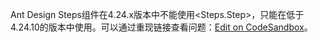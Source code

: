 Ant Design Steps组件在4.24.x版本中不能使用<Steps.Step>，只能在低于4.24.10的版本中使用。可以通过重现链接查看问题：[Edit on CodeSandbox](https://codesandbox.io/s/antd-reproduction-template-forked-x8w8hh)。
